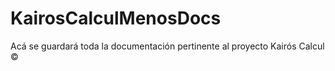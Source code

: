 # KairosCalculMenosDocs
Acá se guardará toda la documentación pertinente al proyecto Kairós Calcul ©
